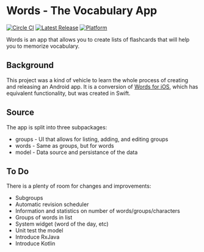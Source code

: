 # Words - The Vocabulary App
[![Circle CI](https://img.shields.io/circleci/project/github/UnalignedByte/words-android.svg?style=plastic&label=CircleCI)](https://circleci.com/gh/UnalignedByte/words-android)
[![Latest Release](https://img.shields.io/github/release/UnalignedByte/words-android.svg?style=plastic&label=GitHub)](https://github.com/UnalignedByte/words-android/releases/latest)
[![Platform](https://img.shields.io/badge/Google_Play-Download-lightgrey.svg?style=plastic&colorA=green)](https://play.google.com/store/apps/details?id=com.unalignedbyte.words)

Words is an app that allows you to create lists of flashcards that will help you to memorize vocabulary.

## Background
This project was a kind of vehicle to learn the whole process of creating and releasing an Android app. It is a conversion of [Words for iOS](https://github.com/UnalignedByte/words-ios), which has equivalent functionality, but was created in Swift.

## Source
The app is split into three subpackages:

* groups - UI that allows for listing, adding, and editing groups
* words - Same as groups, but for words
* model - Data source and persistance of the data


## To Do
There is a plenty of room for changes and improvements:

* Subgroups
* Automatic revision scheduler
* Information and statistics on number of words/groups/characters
* Groups of words in list
* System widget (word of the day, etc)
* Unit test the model
* Introduce RxJava
* Introduce Kotlin
